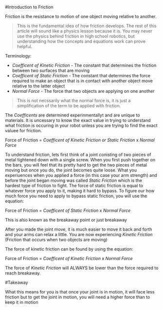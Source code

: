 #Introduction to Friction

Friction is the resistance to motion of one object moving relative to another.
> This is the fundamental idea of how friction develops. The rest of this article will sound like a physics lesson because it is. You may never use the physics behind friction in high school robotics, but understanding how the concepts and equations work can prove helpful.

Terminology:
- _Coefficent of Kinetic Friction_ - The constant that determines the friction between two surfaces that are moving
- _Coefficent of Static Friction_ - The constant that determines the force required to make an object that is in contact with another object move relative to the latter object
- _Normal Force_ - The force that two objects are applying on one another
> This is not necssarily what the normal force is, it is just a simplification of the term to be applied with friction.

The _Coefficents_ are determined experinmentallyt and are unique to materials. It is uncessary to know the exact value in trying to understand what friction is occuring in your robot unless you are trying to find the exact valuee for friction.

Force of Friction = _Coefficent of Kinetic Friction or Static Friction_ x _Normal Force_

To understand friction, lets first think of a joint conisting of two pieces of metal tightened down with a single screw. When you first push together on the bars, you will feel that its pretty hard to get the two pieces of metal moving but once you do, the joint becomes quite loose. What you experiuences when you applied a force (in this case your arm strength) and before the joint began moving was called _Static Friction_ which is the hardest type of friction to fight. The force of static friction is equal to whatever force you apply to it, making it hard to bypass. To figure our how much force you need to apply to bypass static friction, you will use the equation:

Force of Friction = _Coefficent of Static Friction_ x _Normal Force_

This is also known as the breakaway point or just breakaway

After you made the joint move, it is much easier to move it back and forth and your arms can relax a little. You are now experiencing _Kinetic Friction_ (Friction that occurs when two objects are moving)

The force of kinetic friction can be found by using the equation:

Force of Friction = _Coefficent of Kinetic Friction_ x _Normal Force_

The force of _Kinetic Friction_ will ALWAYS be lower than the force required to reach breakaway.

#Takeaway

What this means for you is that once your joint is in motion, it will face less friction but to get the joint in motion, you will need a higher force than to keep it in motion
